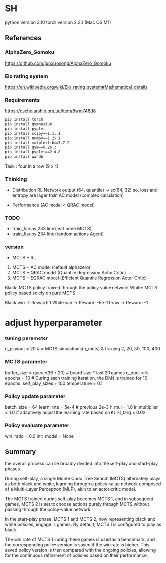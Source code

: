 # SH
python version 3.10
torch version 2.2.1 (Mac OS M1)


## References
### AlphaZero_Gomoku
https://github.com/junxiaosong/AlphaZero_Gomoku

### Elo rating system
https://en.wikipedia.org/wiki/Elo_rating_system#Mathematical_details

### Requirements
https://escholarship.org/uc/item/8wm748d8


```bash
pip install torch
pip install gymnasium
pip install pyglet
pip install scipy==1.11.1
pip install numpy==1.25.1
pip install matplotlib==3.7.2
pip install gym==0.26.2
pip install pyglet==2.0.8
pip install wandb
```

Task : four in a row (9 x 4)

### Thinking
- Distribution RL Network output (64, quantile) -> ex(64, 32)
so, loss and entropy are lager than AC model (complex calculation)

- Performance (AC model < QRAC model) 


### TODO
- train_fiar.py 233 line  (leaf node MCTS)
- train_fiar.py 234 line  (random actions Agent)



### version
- MCTS + RL
1) MCTS + AC model (default alphazero)
2) MCTS + QRAC model (Quantile Regression Actor Critic)
3) MCTS + EQRAC model (Efficient Quantile Regression Actor Critic)


Black: MCTS policy trained through the policy value network
White: MCTS policy based solely on pure MCTS

Black win -> Reward: 1
White win -> Reward: -5e-1
Draw -> Reward: -1


# adjust hyperparameter
### tuning parameter 
n_playout = 20  # = MCTS simulations(n_mcts) & training 2, 20, 50, 100, 400


### MCTS parameter
buffer_size = queue(36 * 20) # board size * last 20 games
c_puct = 5
epochs = 10  # During each training iteration, the DNN is trained for 10 epochs.
self_play_sizes = 100
temperature = 0.1


### Policy update parameter 
batch_size = 64 
learn_rate = 5e-4  # previous 2e-3
lr_mul = 1.0
lr_multiplier = 1.0  # adaptively adjust the learning rate based on KL
kl_targ = 0.02  


### Policy evaluate parameter 
win_ratio = 0.0
init_model = None



## Summary

the overall process can be broadly divided into the self-play and start-play phases. 

During self-play, a single Monte Carlo Tree Search (MCTS) alternately plays as both black and white, 
learning through a policy-value network composed of a Multi-Layer Perceptron (MLP), 
akin to an actor-critic model.

The MCTS trained during self-play becomes MCTS 1, and in subsequent games, MCTS 2 is set to choose actions 
purely through MCTS without passing through the policy-value network. 

In the start-play phase, MCTS 1 and MCTS 2, now representing black and white policies, engage in games. 
By default, MCTS 1 is configured to play as black.

The win rate of MCTS 1 during these games is used as a benchmark, and the corresponding policy version 
is saved if the win rate is higher. 
This saved policy version is then compared with the ongoing policies, allowing for the continuous refinement 
of policies based on their performance. 
